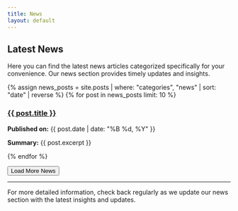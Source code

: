 ```yaml
---
title: News
layout: default
---
```


## Latest News

Here you can find the latest news articles categorized specifically for your convenience. Our news section provides timely updates and insights.

<div id="news-container">
    {% assign news_posts = site.posts | where: "categories", "news" | sort: "date" | reverse %}
    {% for post in news_posts limit: 10 %}
        <div class="news-item">
            <h3><a href="{{ post.url }}">{{ post.title }}</a></h3>
            <p><strong>Published on:</strong> {{ post.date | date: "%B %d, %Y" }}</p>
            <p><strong>Summary:</strong> {{ post.excerpt }}</p>
        </div>
    {% endfor %}
</div>

<button id="load-more" onclick="loadMoreNews()">Load More News</button>

<script>
    let newsIndex = 10; // Start index for loading more news
    const newsPosts = {{ news_posts | jsonify }}; // Convert Jekyll variable to JavaScript array

    function loadMoreNews() {
        const container = document.getElementById('news-container');
        const loadMoreButton = document.getElementById('load-more');

        for (let i = newsIndex; i < newsIndex + 5 && i < newsPosts.length; i++) {
            const post = newsPosts[i];
            const newsItem = document.createElement('div');
            newsItem.className = 'news-item';
            newsItem.innerHTML = `
                <h3><a href="${post.url}">${post.title}</a></h3>
                <p><strong>Published on:</strong> ${post.date}</p>
                <p><strong>Summary:</strong> ${post.excerpt}</p>
            `;
            container.appendChild(newsItem);
        }

        newsIndex += 5; // Update the index for the next load

        // Hide the button if all news articles are loaded
        if (newsIndex >= newsPosts.length) {
            loadMoreButton.style.display = 'none';
        }
    }
</script>

---

For more detailed information, check back regularly as we update our news section with the latest insights and updates.
